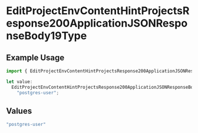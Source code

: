 # EditProjectEnvContentHintProjectsResponse200ApplicationJSONResponseBody19Type

## Example Usage

```typescript
import { EditProjectEnvContentHintProjectsResponse200ApplicationJSONResponseBody19Type } from "@vercel/sdk/models/editprojectenvop.js";

let value:
  EditProjectEnvContentHintProjectsResponse200ApplicationJSONResponseBody19Type =
    "postgres-user";
```

## Values

```typescript
"postgres-user"
```